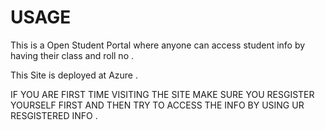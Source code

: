 # USAGE

This is a Open Student Portal where anyone can access student info by having their class and roll no . 

This Site is deployed at Azure . 

IF YOU ARE FIRST TIME VISITING THE SITE MAKE SURE YOU RESGISTER YOURSELF FIRST AND THEN TRY TO ACCESS THE INFO BY USING UR RESGISTERED INFO . 